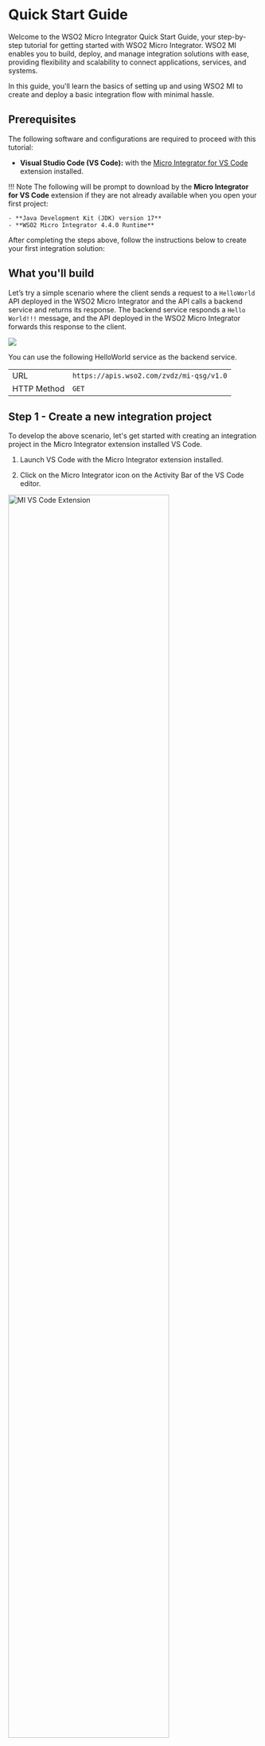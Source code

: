 # Quick Start Guide

Welcome to the WSO2 Micro Integrator Quick Start Guide, your step-by-step tutorial for getting started with WSO2 Micro Integrator. WSO2 MI enables you to build, deploy, and manage integration solutions with ease, providing flexibility and scalability to connect applications, services, and systems.

In this guide, you'll learn the basics of setting up and using WSO2 MI to create and deploy a basic integration flow with minimal hassle.

## Prerequisites

The following software and configurations are required to proceed with this tutorial:

- **Visual Studio Code (VS Code):** with the [Micro Integrator for VS Code](https://marketplace.visualstudio.com/items?itemName=WSO2.micro-integrator) extension installed.

!!! Note
    The following will be prompt to download by the **Micro Integrator for VS Code** extension if they are not already available when you open your first project:

    - **Java Development Kit (JDK) version 17** 
    - **WSO2 Micro Integrator 4.4.0 Runtime** 
After completing the steps above, follow the instructions below to create your first integration solution:

## What you'll build

Let’s try a simple scenario where the client sends a request to a `HelloWorld` API deployed in the WSO2 Micro Integrator and the API calls a backend service and returns its response. The backend service responds a `Hello World!!!` message, and the API deployed in the WSO2 Micro Integrator forwards this response to the client.

<a href="{{base_path}}/assets/img/integrate/quick-start-guide/mi-quick-start-guide.gif"><img src="{{base_path}}/assets/img/integrate/quick-start-guide/mi-quick-start-guide.gif"></a>

You can use the following HelloWorld service as the backend service.

<table>
    <tr>
        <td>URL</td>
        <td>
            <code>https://apis.wso2.com/zvdz/mi-qsg/v1.0</code>
        </td>
    </tr>
    <tr>
        <td>HTTP Method</td>
        <td>
            <code>GET</code> 
        </td>
    </tr>
</table>

## Step 1 - Create a new integration project

To develop the above scenario, let's get started with creating an integration project in the Micro Integrator extension installed VS Code.

1. Launch VS Code with the Micro Integrator extension installed.

2. Click on the Micro Integrator icon on the Activity Bar of the VS Code editor.

<a href="{{base_path}}/assets/img/develop/mi-for-vscode/mi-vscode-extension.png"><img src="{{base_path}}/assets/img/develop/mi-for-vscode/mi-vscode-extension.png" alt="MI VS Code Extension" width="80%"></a>

3. Click **Create New Project** on **Design View**. For more options to create a new integration project, see [Create an Integration Project]({{base_path}}/develop/create-integration-project).

4. In the **Project Creation Form**, enter `HelloWorld` as the **Project Name**.

5. Provide a location under the **Select Project Directory**.

   <a href="{{base_path}}/assets/img/develop/mi-for-vscode/qsg/create-new-project.gif"><img src="{{base_path}}/assets/img/develop/mi-for-vscode/qsg/create-new-project.gif" alt="Create New Project" width="70%"></a>

## Step 2 - Create an API

Now the integration project is ready to add an API. In this scenario, the API calls a backend service and responds to the client. First, let's create an API.

1. Go to **Micro Integrator Project Explorer** > **APIs.**

2. Hover over **APIs** and click the **+** icon that appears to open the **Synapse API Artifact** creation form.

3. Enter `HelloWorldAPI` as the API **Name** and `hello` as the API **Context**. Once we create the API there will be a default resource created. We will use this resource in this tutorial. See the [Add new resource]({{base_path}}/develop/creating-artifacts/creating-an-api/#add-new-api-resources) documentation to learn how to add a new resource to an API.

<a href="{{base_path}}/assets/img/develop/mi-for-vscode/qsg/create-api.gif"><img src="{{base_path}}/assets/img/develop/mi-for-vscode/qsg/create-api.gif" alt="Create New API" width="70%"></a>

## Step 3 - Design the integration

Now it is time to design your API. This is the underlying logic that executed behind the scenes when an API request is made. In this scenario first we need to call the backend service. For that, you have to add an [endpoint]({{base_path}}/reference/synapse-properties/endpoint-properties).

1. Navigate to the **MI Project Explorer** > **Endpoints**.

2. Hover over Endpoints and click the + icon that appears.

3. Select **HTTP Endpoint** from the **Create Endpoint Artifact** interface.

4. Specify the following values to create the HTTP endpoint for the [backend service](#what-youll-build).

     <table>
     <tr>
         <th>Parameter</th>
         <th>Value</th>
     </tr>
     <tr>
         <td>Endpoint Name</td>
         <td>
             <code>HelloWorldEp</code>
         </td>
     </tr>
     <tr>
         <td>URI Template</td>
         <td>
             <code>https://apis.wso2.com/zvdz/mi-qsg/v1.0</code>
         </td>
     </tr>
     <tr>
         <td>HTTP Method</td>
         <td>
             <code>GET</code> 
         </td>
     </tr>
     </table>

    Click  **Create**.

    Now you have to add a [Call Mediator]({{base_path}}/reference/mediators/call-mediator) to call the backend service.

5. Open the **Resource View** of the API resource.

6. Click on the **+** icon to open the mediator palette.

7. Select **Call Endpoint** mediator under **Mediators** > **Generic**.

8. Select the created endpoint for the **Endpoint**. 

9. Click  **Submit**.
    
    Now let's add a [Respond Mediator]({{base_path}}/reference/mediators/respond-mediator) to respond the message to the client.

10. Click **+** icon below the call mediator to open the palette.

11. Select **Respond** mediator under **Mediators** > **Generic**. 

12. Click **Submit**.

<a href="{{base_path}}/assets/img/develop/mi-for-vscode/qsg/design-api.gif"><img src="{{base_path}}/assets/img/develop/mi-for-vscode/qsg/design-api.gif" alt="Design API" width="70%"></a>

## Step 4 - Add MI server to run integration

You need to [configure]({{base_path}}/develop/using-remote-micro-integrator) the downloaded and extracted WSO2 MI server in the Micro Integrator extension installed VS Code to run the integration solution. Let's proceed with the following steps.

1. Click on the **Command Palette** on the top of the VS Code.

3. Type `>` to show the available commands. Alternatively, you can open the command palette in VS Code by entering `Command`+`Shift`+`P` on macOS and `Ctrl`+`Shift`+`P` on Windows.

4. Select **MI: Add MI server** from the list of available commands.

5. Click **Add MI server** to add a Micro Integrator server.

6. Select the folder where `<MI_HOME>` is located. This will be set as the **current server path**.

   <a href="{{base_path}}/assets/img/develop/mi-for-vscode/qsg/configure-mi-server.gif"><img src="{{base_path}}/assets/img/develop/mi-for-vscode/qsg/configure-mi-server.gif" alt="Configure MI Server" width="70%"></a>

## Step 5 - Run the integration artifacts

Now that you have developed an integration using the Micro Integrator Visual Studio Code plugin. It is time to deploy the integration to the Micro Integrator server runtime.

Click the **Build and Run** icon located in the top right corner of VS Code.

<a href="{{base_path}}/assets/img/develop/mi-for-vscode/qsg/build-and-run.gif"><img src="{{base_path}}/assets/img/develop/mi-for-vscode/qsg/build-and-run.gif" alt="Build and run" width="70%"></a>

## Step 6 - Test the integration service

Now, let's test the integration service. For that you can use the inbuilt try-it functionality in the Micro Integrator for VS Code. 

1. When you run the integration artifact as in [Step 5](#step-5---run-the-integration-artifacts), **Runtime Services** interface is opened up. You can see all the available services. 

2. Select the API that you have developed and test the resource.

<a href="{{base_path}}/assets/img/develop/mi-for-vscode/qsg/test-api.gif"><img src="{{base_path}}/assets/img/develop/mi-for-vscode/qsg/test-api.gif" alt="Test API" width="70%"></a>

Congratulations!
Now, you have created your first integration service.

Additionally, you can use the [Integration Control Plane (ICP)]({{base_path}}/observe-and-manage/working-with-integration-control-plane) to observe details of the deployed artifacts.

## What's next?

Try more [tutorials and examples]({{base_path}}/learn/learn-overview/).
